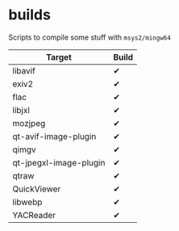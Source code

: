 # builds
Scripts to compile some stuff with `msys2/mingw64`

|Target|Build|
|------|-----|
|libavif|✔|
|exiv2|✔|
|flac|✔|
|libjxl|✔|
|mozjpeg|✔|
|qt-avif-image-plugin|✔|
|qimgv|✔|
|qt-jpegxl-image-plugin|✔|
|qtraw|✔|
|QuickViewer|✔|
|libwebp|✔|
|YACReader|✔|
